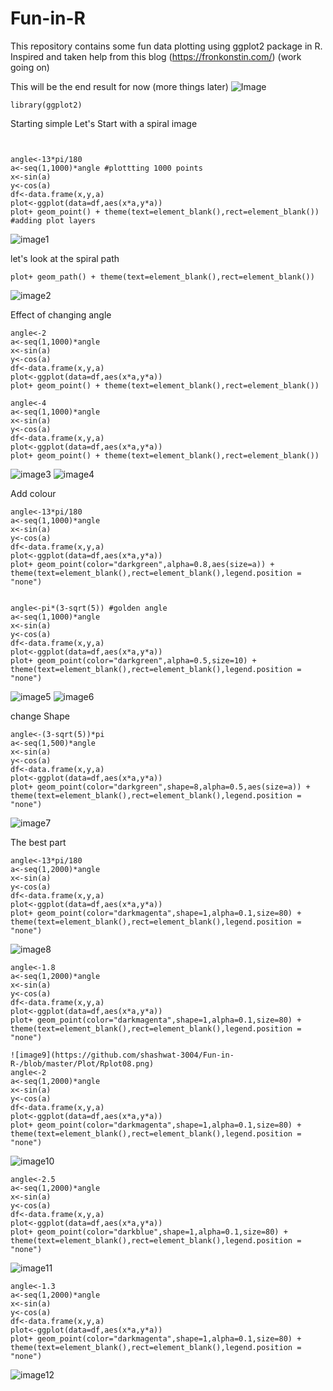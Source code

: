 # Fun-in-R
This repository contains some fun data plotting using ggplot2 package in R. Inspired and taken help from this blog (https://fronkonstin.com/)  (work going on)

This will be the end result for now (more things later)
![Image](https://github.com/shashwat-3004/Fun-in-R-/blob/master/Img.png)

```{r}
library(ggplot2)
```
Starting simple
Let's Start with a spiral image
```{r}


angle<-13*pi/180
a<-seq(1,1000)*angle #plottting 1000 points
x<-sin(a)
y<-cos(a)
df<-data.frame(x,y,a)
plot<-ggplot(data=df,aes(x*a,y*a))
plot+ geom_point() + theme(text=element_blank(),rect=element_blank()) #adding plot layers
```
![image1](https://github.com/shashwat-3004/Fun-in-R-/blob/master/Plot/Rplot.png)

let's look at the spiral path
```{r}
plot+ geom_path() + theme(text=element_blank(),rect=element_blank())
```
![image2](https://github.com/shashwat-3004/Fun-in-R-/blob/master/Plot/Rplot01.png)

Effect of changing angle
```{r}
angle<-2
a<-seq(1,1000)*angle 
x<-sin(a)
y<-cos(a)
df<-data.frame(x,y,a)
plot<-ggplot(data=df,aes(x*a,y*a))
plot+ geom_point() + theme(text=element_blank(),rect=element_blank())

angle<-4
a<-seq(1,1000)*angle 
x<-sin(a)
y<-cos(a)
df<-data.frame(x,y,a)
plot<-ggplot(data=df,aes(x*a,y*a))
plot+ geom_point() + theme(text=element_blank(),rect=element_blank())
```
![image3](https://github.com/shashwat-3004/Fun-in-R-/blob/master/Plot/Rplot02.png)
![image4](https://github.com/shashwat-3004/Fun-in-R-/blob/master/Plot/Rplot03.png)

Add colour

```{r}
angle<-13*pi/180
a<-seq(1,1000)*angle 
x<-sin(a)
y<-cos(a)
df<-data.frame(x,y,a)
plot<-ggplot(data=df,aes(x*a,y*a))
plot+ geom_point(color="darkgreen",alpha=0.8,aes(size=a)) + theme(text=element_blank(),rect=element_blank(),legend.position = "none")


angle<-pi*(3-sqrt(5)) #golden angle
a<-seq(1,1000)*angle 
x<-sin(a)
y<-cos(a)
df<-data.frame(x,y,a)
plot<-ggplot(data=df,aes(x*a,y*a))
plot+ geom_point(color="darkgreen",alpha=0.5,size=10) + theme(text=element_blank(),rect=element_blank(),legend.position = "none")

```
![image5](https://github.com/shashwat-3004/Fun-in-R-/blob/master/Plot/Rplot04.png)
![image6](https://github.com/shashwat-3004/Fun-in-R-/blob/master/Plot/Rplot05.png)

change Shape

```{r}
angle<-(3-sqrt(5))*pi
a<-seq(1,500)*angle 
x<-sin(a)
y<-cos(a)
df<-data.frame(x,y,a)
plot<-ggplot(data=df,aes(x*a,y*a))
plot+ geom_point(color="darkgreen",shape=8,alpha=0.5,aes(size=a)) + theme(text=element_blank(),rect=element_blank(),legend.position = "none")
```
![image7](https://github.com/shashwat-3004/Fun-in-R-/blob/master/Plot/Rplot06.png)

The best part
```{r}
angle<-13*pi/180
a<-seq(1,2000)*angle 
x<-sin(a)
y<-cos(a)
df<-data.frame(x,y,a)
plot<-ggplot(data=df,aes(x*a,y*a))
plot+ geom_point(color="darkmagenta",shape=1,alpha=0.1,size=80) + theme(text=element_blank(),rect=element_blank(),legend.position = "none")
```
![image8](https://github.com/shashwat-3004/Fun-in-R-/blob/master/Plot/Rplot07.png)

```{r}
angle<-1.8
a<-seq(1,2000)*angle 
x<-sin(a)
y<-cos(a)
df<-data.frame(x,y,a)
plot<-ggplot(data=df,aes(x*a,y*a))
plot+ geom_point(color="darkmagenta",shape=1,alpha=0.1,size=80) + theme(text=element_blank(),rect=element_blank(),legend.position = "none")
```

```{r}
![image9](https://github.com/shashwat-3004/Fun-in-R-/blob/master/Plot/Rplot08.png)
angle<-2
a<-seq(1,2000)*angle 
x<-sin(a)
y<-cos(a)
df<-data.frame(x,y,a)
plot<-ggplot(data=df,aes(x*a,y*a))
plot+ geom_point(color="darkmagenta",shape=1,alpha=0.1,size=80) + theme(text=element_blank(),rect=element_blank(),legend.position = "none")

```
![image10](https://github.com/shashwat-3004/Fun-in-R-/blob/master/Plot/Rplot09.png)

```{r}
angle<-2.5
a<-seq(1,2000)*angle 
x<-sin(a)
y<-cos(a)
df<-data.frame(x,y,a)
plot<-ggplot(data=df,aes(x*a,y*a))
plot+ geom_point(color="darkblue",shape=1,alpha=0.1,size=80) + theme(text=element_blank(),rect=element_blank(),legend.position = "none")

```
![image11](https://github.com/shashwat-3004/Fun-in-R-/blob/master/Plot/Rplot010.png)

```{r}
angle<-1.3
a<-seq(1,2000)*angle 
x<-sin(a)
y<-cos(a)
df<-data.frame(x,y,a)
plot<-ggplot(data=df,aes(x*a,y*a))
plot+ geom_point(color="darkmagenta",shape=1,alpha=0.1,size=80) + theme(text=element_blank(),rect=element_blank(),legend.position = "none")
```

![image12](https://github.com/shashwat-3004/Fun-in-R-/blob/master/Plot/Rplot011.png)




